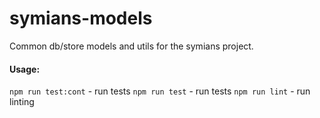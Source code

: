 # symians-models
Common db/store models and utils for the symians project.

#### Usage:
`npm run test:cont` - run tests 
`npm run test` - run tests 
`npm run lint` - run linting


